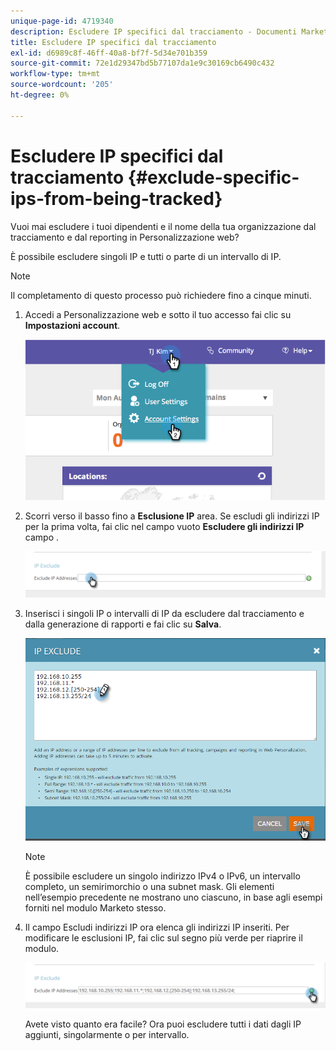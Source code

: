```yaml
---
unique-page-id: 4719340
description: Escludere IP specifici dal tracciamento - Documenti Marketo - Documentazione del prodotto
title: Escludere IP specifici dal tracciamento
exl-id: d6989c8f-46ff-40a8-bf7f-5d34e701b359
source-git-commit: 72e1d29347bd5b77107da1e9c30169cb6490c432
workflow-type: tm+mt
source-wordcount: '205'
ht-degree: 0%

---
```


# Escludere IP specifici dal tracciamento {#exclude-specific-ips-from-being-tracked}

Vuoi mai escludere i tuoi dipendenti e il nome della tua organizzazione dal tracciamento e dal reporting in Personalizzazione web?

È possibile escludere singoli IP e tutti o parte di un intervallo di IP.

>[!NOTE]
>
>Il completamento di questo processo può richiedere fino a cinque minuti.

1. Accedi a Personalizzazione web e sotto il tuo accesso fai clic su **Impostazioni account**.

   ![](assets/image2014-11-19-19-3a25-3a41.png)

1. Scorri verso il basso fino a **Esclusione IP** area. Se escludi gli indirizzi IP per la prima volta, fai clic nel campo vuoto **Escludere gli indirizzi IP** campo .

   ![](assets/image2016-11-4-10-3a27-3a1.png)

1. Inserisci i singoli IP o intervalli di IP da escludere dal tracciamento e dalla generazione di rapporti e fai clic su **Salva**.

   ![](assets/exclude-ips-form-hands.png)

   >[!NOTE]
   >
   >È possibile escludere un singolo indirizzo IPv4 o IPv6, un intervallo completo, un semirimorchio o una subnet mask. Gli elementi nell’esempio precedente ne mostrano uno ciascuno, in base agli esempi forniti nel modulo Marketo stesso.

1. Il campo Escludi indirizzi IP ora elenca gli indirizzi IP inseriti. Per modificare le esclusioni IP, fai clic sul segno più verde per riaprire il modulo.

   ![](assets/exclude-ips-after.png)

   Avete visto quanto era facile? Ora puoi escludere tutti i dati dagli IP aggiunti, singolarmente o per intervallo.
